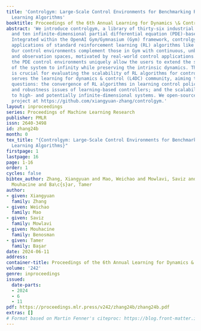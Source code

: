 ```yaml
---
title: 'Controlgym: Large-Scale Control Environments for Benchmarking Reinforcement
  Learning Algorithms'
booktitle: Proceedings of the 6th Annual Learning for Dynamics \& Control Conference
abstract: 'We introduce controlgym, a library of thirty-six industrial control settings,
  and ten infinite-dimensional partial differential equation (PDE)-based control problems.
  Integrated within the OpenAI Gym/Gymnasium (Gym) framework, controlgym allows direct
  applications of standard reinforcement learning (RL) algorithms like stable-baselines3.
  Our control environments complement those in Gym with continuous, unbounded action
  and observation spaces, motivated by real-world control applications. Moreover,
  the PDE control environments uniquely allow the users to extend the state dimensionality
  of the system to infinity while preserving the intrinsic dynamics. This feature
  is crucial for evaluating the scalability of RL algorithms for control. This project
  serves the learning for dynamics & control (L4DC) community, aiming to explore key
  questions: the convergence of RL algorithms in learning control policies; the stability
  and robustness issues of learning-based controllers; and the scalability of RL algorithms
  to high- and potentially infinite-dimensional systems. We open-source the controlgym
  project at https://github.com/xiangyuan-zhang/controlgym.'
layout: inproceedings
series: Proceedings of Machine Learning Research
publisher: PMLR
issn: 2640-3498
id: zhang24b
month: 0
tex_title: "{Controlgym: Large-Scale Control Environments for Benchmarking Reinforcement
  Learning Algorithms}"
firstpage: 1
lastpage: 16
page: 1-16
order: 1
cycles: false
bibtex_author: Zhang, Xiangyuan and Mao, Weichao and Mowlavi, Saviz and Benosman,
  Mouhacine and Ba\c{s}ar, Tamer
author:
- given: Xiangyuan
  family: Zhang
- given: Weichao
  family: Mao
- given: Saviz
  family: Mowlavi
- given: Mouhacine
  family: Benosman
- given: Tamer
  family: Başar
date: 2024-06-11
address:
container-title: Proceedings of the 6th Annual Learning for Dynamics & Control Conference
volume: '242'
genre: inproceedings
issued:
  date-parts:
  - 2024
  - 6
  - 11
pdf: https://proceedings.mlr.press/v242/zhang24b/zhang24b.pdf
extras: []
# Format based on Martin Fenner's citeproc: https://blog.front-matter.io/posts/citeproc-yaml-for-bibliographies/
---
```

